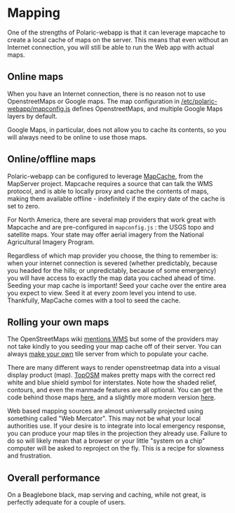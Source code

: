 # Mapping

One of the strengths of Polaric-webapp is that it can leverage mapcache to create a 
local cache of maps on the server. This means that even without an Internet connection, 
you will still be able to run the Web app with actual maps.

## Online maps

When you have an Internet connection, there is no reason not to use OpenstreetMaps or Google maps. The map configuration in [/etc/polaric-webapp/mapconfig.js](https://github.com/elafargue/aprs-box/blob/master/config/etc/polaric-webapp/mapconfig.js) defines OpenstreetMaps, and multiple Google Maps layers by default.

Google Maps, in particular, does not allow you to cache its contents, so you will always need to be online to use those maps.

## Online/offline maps

Polaric-webapp can be configured to leverage 
[MapCache](http://mapserver.org/mapcache), from the MapServer project. Mapcache 
requires a source that can talk the WMS protocol, and is able to locally proxy and cache 
the contents of maps, making them available offline - indefinitely if the expiry date of 
the cache is set to zero.

For North America, there are several map providers that work great with Mapcache and are 
pre-configured in ```mapconfig.js``` : the USGS topo and satellite maps. Your state may 
offer aerial imagery from the National Agricultural Imagery Program.

Regardless of which map provider you choose, the thing to remember is: when your internet
connection is severed (whether predictably, because you headed for the hills; or unpredictably,
because of some emergency) you will have access to exactly the map data you cached ahead of time.
Seeding your map cache is important! Seed your cache over the entire area you expect to 
view. Seed it at every zoom level you intend to use. Thankfully, MapCache comes with
a tool to seed the cache.


## Rolling your own maps

The OpenStreetMaps wiki [mentions WMS](http://wiki.openstreetmap.org/wiki/WMS) but 
some of the providers may not take kindly to you seeding your map cache off of their 
server. You can always [make your own](https://switch2osm.org/serving-tiles/manually-building-a-tile-server-14-04/)
tile server from which to populate your cache. 

There are many different ways to render openstreetmap data into a visual display product (map). 
[TopOSM](http://toposm.ahlzen.com/) makes pretty maps with the correct red white and blue shield 
symbol for interstates. Note how the shaded relief, contours, and even the manmade features are
all optional. You can get the code behind those maps [here](https://github.com/Ahlzen/TopOSM),
and a slightly more modern version [here](https://github.com/bnordgren/TopOSM).

Web based mapping sources are almost universally projected using something called 
"Web Mercator". This may not be what your local authorities use. If your desire is 
to integrate into local emergency response, you can produce your map tiles in the 
projection they already use. Failure to do so will likely mean that a browser or 
your little "system on a chip" computer will be asked to reproject on the fly. This is 
a recipe for slowness and frustration.

## Overall performance

On a Beaglebone black, map serving and caching, while not great, is perfectly adequate for a couple of users.
